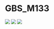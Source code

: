 # GBS_M133

![](https://img.shields.io/badge/School-GBSSG-green)
![](https://img.shields.io/badge/ICT--Module-133-blue)
![](https://img.shields.io/badge/Semester-5-blue)
